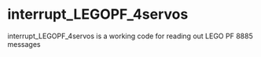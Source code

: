 # interrupt_LEGOPF_4servos
interrupt_LEGOPF_4servos is a working code for reading out LEGO PF 8885 messages 
